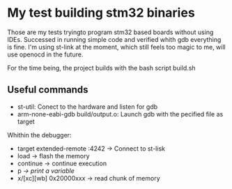 # My test building stm32 binaries

Those are my tests tryingto program stm32 based boards without using IDEs.
Successed in running simple code and verified whith gdb everything is fine.
I'm using st-link at the moment, which still feels too magic to me, will use openocd in the future.

For the time being, the project builds with the bash script build.sh

## Useful commands
 - st-util: Conect to the hardware and listen for gdb
 - arm-none-eabi-gdb build/output.o: Launch gdb with the pecified file as target

 Whithin the debugger:
 - target extended-remote :4242 -> Connect to st-lisk
 - load -> flash the memory
 - continue -> continue execution
 - p <var> -> print a variable
 - x/<size>[xc][wb] 0x20000xxx -> read chunk of memory
